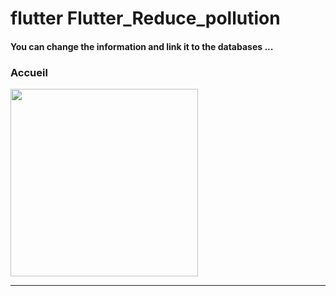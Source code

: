 <h1> flutter Flutter_Reduce_pollution </h1>




<h4> You can change the information and link it to the databases ...</h4>




<h3>Accueil</h3> 




<img src="https://github.com/abenkoula71/flutter-nikz-app-D/blob/main/Screenshot_1642772981.png" width="300" /> 


<hr>



